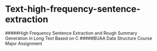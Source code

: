 # Text-high-frequency-sentence-extraction
#####High Frequency Sentence Extraction and Rough Summary Generation in Long Text Based on C
#####BUAA Data Structure Course Major Assignment
